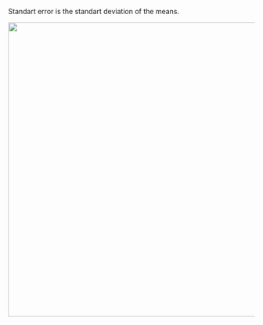 Standart error is the standart deviation of the means.

<img align="center" width="850" height="600" src="https://i.ibb.co/sydGxrR/standart-error.png">

